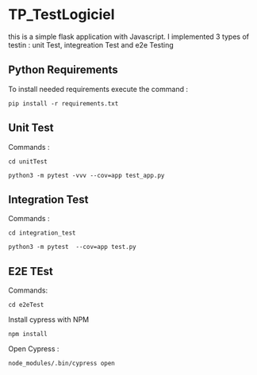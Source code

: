 # TP_TestLogiciel
this is a simple flask application with Javascript. I implemented 3 types of testin : unit Test, integreation Test and e2e Testing
## Python Requirements 
To install needed requirements execute the command :  
``` 
pip install -r requirements.txt 
```
     
## Unit Test
Commands : 

```
cd unitTest  
```
```
python3 -m pytest -vvv --cov=app test_app.py
```
## Integration Test
Commands :  
```
cd integration_test 
```
```
python3 -m pytest  --cov=app test.py
```
## E2E TEst
Commands:
```
cd e2eTest
```
Install cypress with NPM
```
npm install
```
Open Cypress :
``` 
node_modules/.bin/cypress open
```

